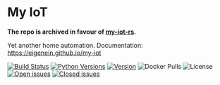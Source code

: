 # My IoT

**The repo is archived in favour of [my-iot-rs](https://github.com/eigenein/my-iot-rs).**

Yet another home automation. Documentation: https://eigenein.github.io/my-iot

[![Build Status](https://travis-ci.com/eigenein/my-iot.svg?branch=master)](https://travis-ci.com/eigenein/my-iot)
[![Python Versions](https://img.shields.io/pypi/pyversions/my-iot.svg)](https://pypi.org/project/my-iot/)
[![Version](https://img.shields.io/pypi/v/my-iot.svg)](https://pypi.org/project/my-iot/)
![Docker Pulls](https://img.shields.io/docker/pulls/eigenein/my-iot.svg)
![License](https://img.shields.io/github/license/eigenein/my-iot.svg)
[![Open issues](https://img.shields.io/github/issues-raw/eigenein/my-iot.svg)](https://github.com/eigenein/my-iot/issues)
[![Closed issues](https://img.shields.io/github/issues-closed-raw/eigenein/my-iot.svg)](https://github.com/eigenein/my-iot/issues)
